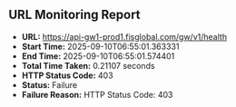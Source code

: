 ## URL Monitoring Report

- **URL:** https://api-gw1-prod1.fisglobal.com/gw/v1/health
- **Start Time:** 2025-09-10T06:55:01.363331
- **End Time:** 2025-09-10T06:55:01.574401
- **Total Time Taken:** 0.21107 seconds
- **HTTP Status Code:** 403
- **Status:** Failure
- **Failure Reason:** HTTP Status Code: 403
